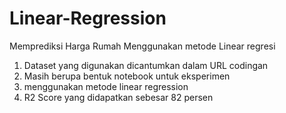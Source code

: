 # Linear-Regression
Memprediksi Harga Rumah Menggunakan metode Linear regresi
1. Dataset yang digunakan dicantumkan dalam URL codingan
2. Masih berupa bentuk notebook untuk eksperimen
3. menggunakan metode linear regression
4. R2 Score yang didapatkan sebesar 82 persen
